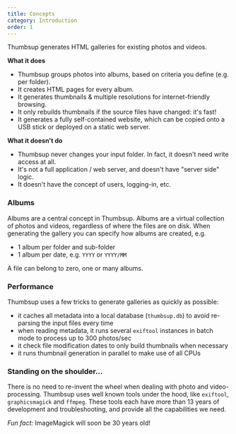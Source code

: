 ```yaml
---
title: Concepts
category: Introduction
order: 1
---
```


Thumbsup generates HTML galleries for existing photos and videos.

**What it does**

- Thumbsup groups photos into albums, based on criteria you define (e.g. per folder).
- It creates HTML pages for every album.
- It generates thumbnails & multiple resolutions for internet-friendly browsing.
- It only rebuilds thumbnails if the source files have changed: it's fast!
- It generates a fully self-contained website, which can be copied onto a USB stick or deployed on a static web server.

**What it doesn't do**

- Thumbsup never changes your input folder. In fact, it doesn't need write access at all.
- It's not a full application / web server, and doesn't have "server side" logic.
- It doesn't have the concept of users, logging-in, etc.

### Albums

Albums are a central concept in Thumbsup.
Albums are a virtual collection of photos and videos, regardless of where the files are on disk.
When generating the gallery you can specify how albums are created, e.g.

- 1 album per folder and sub-folder
- 1 album per date, e.g. `YYYY` or `YYYY/MM`

A file can belong to zero, one or many albums.

### Performance

Thumbsup uses a few tricks to generate galleries as quickly as possible:

- it caches all metadata into a local database (`thumbsup.db`) to avoid re-parsing the input files every time
- when reading metadata, it runs several `exiftool` instances in batch mode to process up to 300 photos/sec
- it check file modification dates to only build thumbnails when necessary
- it runs thumbnail generation in parallel to make use of all CPUs

### Standing on the shoulder...

There is no need to re-invent the wheel when dealing with photo and video-processing.
Thumbsup uses well known tools under the hood, like `exiftool`, `graphicsmagick` and `ffmpeg`.
These tools each have more than 13 years of development and troubleshooting, and provide all the capabilities we need.

_Fun fact:_ ImageMagick will soon be 30 years old!
